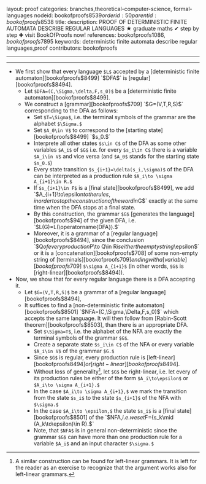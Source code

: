 layout: proof
categories: branches,theoretical-computer-science, formal-languages
nodeid: bookofproofs$8539
orderid: 50
parentid: bookofproofs$8538
title: 
description: PROOF OF DETERMINISTIC FINITE AUTOMATA DESCRIBE REGULAR LANGUAGES &#9733; graduate maths &#10004; step by step &#10010; visit BookOfProofs now!
references: bookofproofs$1086,bookofproofs$7895
keywords: deterministic finite  automata describe regular languages,proof
contributors: bookofproofs

---


---

* We first show that every language `$L$` accepted by a [deterministic finite automaton][bookofproofs$8499] `$DFA$` is [regular][bookofproofs$8494].
   * Let `$DFA=(C,\Sigma,\delta,F,s_0)$` be a [deterministic finite automaton][bookofproofs$8499].
   * We construct a [grammar][bookofproofs$709] `$G=(V,T,R,S)$` corresponding to the DFA as follows: 
      * Set `$T=\Sigma$`, i.e. the terminal symbols of the grammar are the alphabet `$\Sigma.$`  
      * Set `$A_0\in V$` to correspond to the [starting state][bookofproofs$8499] `$s_0.$` 
      * Interprete all other states `$s\in C$` of the DFA as some other variables `$A_i$` of `$G$` i.e. for every `$s_i\in C$` there is a variable `$A_i\in V$` and vice versa (and `$A_0$` stands for the starting state `$s_0.$`) 
      * Every state transition `$s_{i+1}=\delta(s_i,\sigma)$` of the DFA can be interpreted as a production rule `$A_i\to \sigma A_{i+1}\in R.$`
      * If `$s_{i+1}\in F$` is a [final state][bookofproofs$8499], we add `$A_{i+1}\to\epsilon$` to the rules, in order to stop the construction of the word in `$G$` exactly at the same time when the DFA stops at a final state. 
      * By this construction, the grammar `$G$` [generates the language][bookofproofs$94] of the given DFA, i.e. `$L(G)=L(\operatorname{DFA}).$`
      * Moreover, it is a grammar of a [regular language][bookofproofs$8494], since the conclusion `$Q$` of every production `$P\to Q\in R$` is either the empty string `$\epsilon$` or it is a [concatenation][bookofproofs$708] of some non-empty string of [terminals][bookofproofs$709] ending with a [variable][bookofproofs$709] `$\sigma A_{i+1}$` (in other words, `$G$` is [right-linear][bookofproofs$8494]).
* Now, we show that for every regular language there is a DFA accepting it.
   * Let `$G=(V,T,R,S)$` be a grammar of a [regular language][bookofproofs$8494], 
   * It suffices to find a [non-deterministic finite automaton][bookofproofs$8501] `$NFA=(C,\Sigma,\Delta,F,s_0)$` which accepts the same language. It will then follow from [Rabin-Scott theorem][bookofproofs$8503], than there is an appropriate DFA.
      * Set `$\Sigma=T$`, i.e. the alphabet of the NFA are exactly the terminal symbols of the grammar `$G$`. 
      * Create a separate state `$s_i\in C$` of the NFA or every variable `$A_i\in V$` of the grammar `$G.$`
      * Since `$G$` is regular, every production rule is [left-linear][bookofproofs$8494] or [right-linear][bookofproofs$8494].
      * Without loss of generality[^1], let `$G$` be right-linear, i.e. let every of its production rules be either of the form `$A_i\to\epsilon$` or `$A_i\to \sigma A_{i+1}.$`
      * In the case `$A_i\to \sigma A_{i+1},$` we mark the transition from the state `$s_i$` to the state `$s_{i+1}$` of the NFA with `$\sigma.$`
      * In the case `$A_i\to \epsilon,$` the state `$s_i$` is a [final state][bookofproofs$8501] of the `$NFA,$` i.e. we set `$F=\{s_k\mid (A_k\to\epsilon)\in R\}.$`
      * Note, that `$NFA$` is in general non-deterministic since the grammar `$G$` can have more than one production rule for a variable `$A_i$` and an input character `$\sigma.$` 

[^1]: A similar construction can be found for left-linear grammars. It is left for the reader as an exercise to recognize that the argument works also for left-linear grammars.
